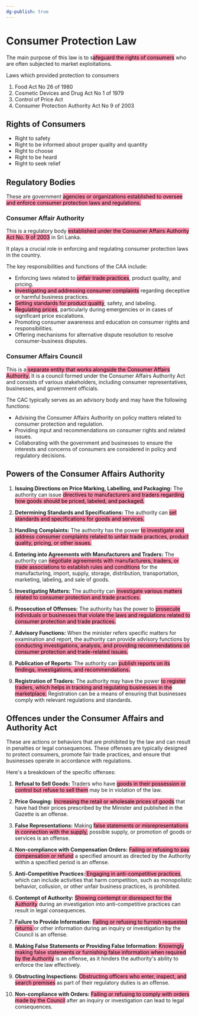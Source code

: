 ```yaml
---
dg-publish: true
---
```


# Consumer Protection Law

The main purpose of this law is to s<mark style="background: #FF5582A6;">afeguard the rights of consumers</mark> who are often subjected to market exploitations.

Laws which provided protection to consumers
1. Food Act No 26 of 1980 
2. Cosmetic Devices and Drug Act No 1 of 1979 
3. Control of Price Act 
4. Consumer Protection Authority Act No 9 of 2003

## Rights of Consumers

- Right to safety
- Right to be informed about proper quality and quantity 
- Right to choose 
- Right to be heard 
- Right to seek relief


## Regulatory Bodies

These are government <mark style="background: #FF5582A6;">agencies or organizations established to oversee and enforce consumer protection laws and regulations.</mark>

### Consumer Affair Authority

This is a regulatory body <mark style="background: #FF5582A6;">established under the Consumer Affairs Authority Act No. 9 of 2003</mark> in Sri Lanka. 

It plays a crucial role in enforcing and regulating consumer protection laws in the country. 

The key responsibilities and functions of the CAA include:

- Enforcing laws related to <mark style="background: #FF5582A6;">unfair trade practices</mark>, product quality, and pricing.
- <mark style="background: #FF5582A6;">Investigating and addressing consumer complaints</mark> regarding deceptive or harmful business practices.
- <mark style="background: #FF5582A6;">Setting standards for product quality</mark>, safety, and labeling.
- <mark style="background: #FF5582A6;">Regulating prices</mark>, particularly during emergencies or in cases of significant price escalations.
- Promoting consumer awareness and education on consumer rights and responsibilities.
- Offering mechanisms for alternative dispute resolution to resolve consumer-business disputes.

### Consumer Affairs Council

This is a<mark style="background: #FF5582A6;"> separate entity that works alongside the Consumer Affairs Authority.</mark> It is a council formed under the Consumer Affairs Authority Act and consists of various stakeholders, including consumer representatives, businesses, and government officials.

The CAC typically serves as an advisory body and may have the following functions:
- Advising the Consumer Affairs Authority on policy matters related to consumer protection and regulation.
- Providing input and recommendations on consumer rights and related issues.
- Collaborating with the government and businesses to ensure the interests and concerns of consumers are considered in policy and regulatory decisions.


## Powers of the Consumer Affairs Authority

1. **Issuing Directions on Price Marking, Labelling, and Packaging:** The authority can issue <mark style="background: #FF5582A6;">directives to manufacturers and traders regarding how goods should be priced, labeled, and packaged.</mark> 
    
2. **Determining Standards and Specifications:** The authority can <mark style="background: #FF5582A6;">set standards and specifications for goods and services.</mark> 
    
3. **Handling Complaints:** The authority has the power <mark style="background: #FF5582A6;">to investigate and address consumer complaints related to unfair trade practices, product quality, pricing, or other issues.</mark> 
    
4. **Entering into Agreements with Manufacturers and Traders:** The authority can <mark style="background: #FF5582A6;">negotiate agreements with manufacturers, traders, or trade associations to establish rules and conditions</mark> for the manufacturing, import, supply, storage, distribution, transportation, marketing, labeling, and sale of goods. 
    
5. **Investigating Matters:** The authority can <mark style="background: #FF5582A6;">investigate various matters related to consumer protection and trade practices.</mark> 
    
6. **Prosecution of Offenses:** The authority has the power to <mark style="background: #FF5582A6;">prosecute individuals or businesses that violate the laws and regulations related to consumer protection and trade practices.</mark> 
    
7. **Advisory Functions:** When the minister refers specific matters for examination and report, the authority can provide advisory functions by <mark style="background: #FF5582A6;">conducting investigations, analysis, and providing recommendations on consumer protection and trade-related issues.</mark>
    
8. **Publication of Reports:** The authority can <mark style="background: #FF5582A6;">publish reports on its findings, investigations, and recommendations.</mark> 
    
9. **Registration of Traders:** The authority may have the power <mark style="background: #FF5582A6;">to register traders, which helps in tracking and regulating businesses in the marketplace.</mark> Registration can be a means of ensuring that businesses comply with relevant regulations and standards.

## Offences under the Consumer Affairs and Authority Act

These are actions or behaviors that are prohibited by the law and can result in penalties or legal consequences. These offenses are typically designed to protect consumers, promote fair trade practices, and ensure that businesses operate in accordance with regulations.

Here's a breakdown of the specific offenses:

1. **Refusal to Sell Goods:** Traders who have <mark style="background: #FF5582A6;">goods in their possession or control but refuse to sell them</mark> may be in violation of the law. 
    
2. **Price Gouging:** <mark style="background: #FF5582A6;">Increasing the retail or wholesale prices of goods</mark> that have had their prices prescribed by the Minister and published in the Gazette is an offense. 
    
3. **False Representations:** Making <mark style="background: #FF5582A6;">false statements or misrepresentations in connection with the supply,</mark> possible supply, or promotion of goods or services is an offense. 
    
4. **Non-compliance with Compensation Orders:** <mark style="background: #FF5582A6;">Failing or refusing to pay compensation or refund</mark> a specified amount as directed by the Authority within a specified period is an offense.
    
5. **Anti-Competitive Practices:**<mark style="background: #FF5582A6;"> Engaging in anti-competitive practices</mark>, which can include activities that harm competition, such as monopolistic behavior, collusion, or other unfair business practices, is prohibited.
    
6. **Contempt of Authority:** <mark style="background: #FF5582A6;">Showing contempt or disrespect for the Authority</mark> during an investigation into anti-competitive practices can result in legal consequences.
    
7. **Failure to Provide Information:** <mark style="background: #FF5582A6;">Failing or refusing to furnish requested returns </mark>or other information during an inquiry or investigation by the Council is an offense. 
    
8. **Making False Statements or Providing False Information:** <mark style="background: #FF5582A6;">Knowingly making false statements or furnishing false information when required by the Authority</mark> is an offense, as it hinders the authority's ability to enforce the law effectively.
    
9. **Obstructing Inspections:** <mark style="background: #FF5582A6;">Obstructing officers who enter, inspect, and search premises</mark> as part of their regulatory duties is an offense.
    
10. **Non-compliance with Orders:** <mark style="background: #FF5582A6;">Failing or refusing to comply with orders made by the Council</mark> after an inquiry or investigation can lead to legal consequences. 